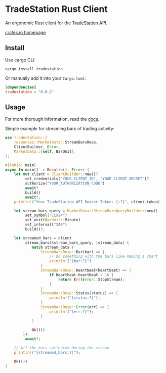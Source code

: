 # TradeStation Rust Client

An ergonomic Rust client for the [TradeStation API](https://www.tradestation.com/platforms-and-tools/trading-api/).

[crates.io homepage](https://crates.io/crates/tradestation)

Install
---
Use cargo CLI:
```
cargo install tradestation
```

Or manually add it into your `Cargo.toml`:
```toml
[dependencies]
tradestation = "0.0.2"
```

Usage
---

For more thorough information, read the [docs](https://docs.rs/tradestation/latest/tradestation/).

Simple example for streaming bars of trading activity:
```rust
use tradestation::{
    responses::MarketData::StreamBarsResp,
    ClientBuilder, Error,
    MarketData::{self, BarUnit},
};

#[tokio::main]
async fn main() -> Result<(), Error> {
    let mut client = ClientBuilder::new()?
        .set_credentials("YOUR_CLIENT_ID", "YOUR_CLIENT_SECRET")?
        .authorize("YOUR_AUTHORIZATION_CODE")
        .await?
        .build()
        .await?;
    println!("Your TradeStation API Bearer Token: {:?}", client.token);

    let stream_bars_query = MarketData::StreamBarsQueryBuilder::new()
        .set_symbol("CLX24")
        .set_unit(BarUnit::Minute)
        .set_interval("240")
        .build()?;

    let streamed_bars = client
        .stream_bars(&stream_bars_query, |stream_data| {
            match stream_data {
                StreamBarsResp::Bar(bar) => {
                    // Do something with the bars like making a chart
                    println!("{bar:?}")
                }
                StreamBarsResp::Heartbeat(heartbeat) => {
                    if heartbeat.heartbeat > 10 {
                        return Err(Error::StopStream);
                    }
                }
                StreamBarsResp::Status(status) => {
                    println!("{status:?}");
                }
                StreamBarsResp::Error(err) => {
                    println!("{err:?}");
                }
            }

            Ok(())
        })
        .await?;

    // All the bars collected during the stream
    println!("{streamed_bars:?}");

    Ok(())
}
```
